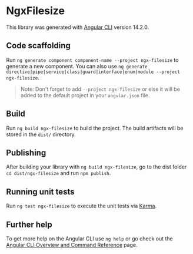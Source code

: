 # NgxFilesize

This library was generated with [Angular CLI](https://github.com/angular/angular-cli) version 14.2.0.

## Code scaffolding

Run `ng generate component component-name --project ngx-filesize` to generate a new component. You can also use `ng generate directive|pipe|service|class|guard|interface|enum|module --project ngx-filesize`.
> Note: Don't forget to add `--project ngx-filesize` or else it will be added to the default project in your `angular.json` file. 

## Build

Run `ng build ngx-filesize` to build the project. The build artifacts will be stored in the `dist/` directory.

## Publishing

After building your library with `ng build ngx-filesize`, go to the dist folder `cd dist/ngx-filesize` and run `npm publish`.

## Running unit tests

Run `ng test ngx-filesize` to execute the unit tests via [Karma](https://karma-runner.github.io).

## Further help

To get more help on the Angular CLI use `ng help` or go check out the [Angular CLI Overview and Command Reference](https://angular.io/cli) page.
